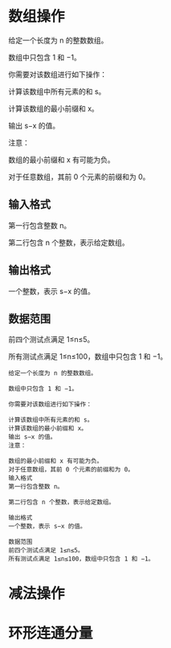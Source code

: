 # 数组操作
给定一个长度为 n 的整数数组。

数组中只包含 1 和 −1。

你需要对该数组进行如下操作：

计算该数组中所有元素的和 s。

计算该数组的最小前缀和 x。

输出 s−x 的值。

注意：

数组的最小前缀和 x 有可能为负。

对于任意数组，其前 0 个元素的前缀和为 0。

## 输入格式
第一行包含整数 n。

第二行包含 n 个整数，表示给定数组。

## 输出格式
一个整数，表示 s−x 的值。

## 数据范围
前四个测试点满足 1≤n≤5。

所有测试点满足 1≤n≤100，数组中只包含 1 和 −1。
```
给定一个长度为 n 的整数数组。

数组中只包含 1 和 −1。

你需要对该数组进行如下操作：

计算该数组中所有元素的和 s。
计算该数组的最小前缀和 x。
输出 s−x 的值。
注意：

数组的最小前缀和 x 有可能为负。
对于任意数组，其前 0 个元素的前缀和为 0。
输入格式
第一行包含整数 n。

第二行包含 n 个整数，表示给定数组。

输出格式
一个整数，表示 s−x 的值。

数据范围
前四个测试点满足 1≤n≤5。
所有测试点满足 1≤n≤100，数组中只包含 1 和 −1。
```

# 减法操作

# 环形连通分量
